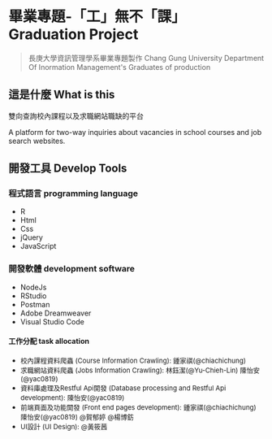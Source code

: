 # 畢業專題-「工」無不「課」 Graduation Project

>長庚大學資訊管理學系畢業專題製作
>Chang Gung University Department Of Inormation Management's Graduates of production

## 這是什麼 What is this

雙向查詢校內課程以及求職網站職缺的平台

A platform for two-way inquiries about vacancies in school courses and job search websites.

## 開發工具 Develop Tools

### 程式語言 programming language

- R
- Html
- Css
- jQuery
- JavaScript

### 開發軟體 development software

- NodeJs
- RStudio
- Postman
- Adobe Dreamweaver
- Visual Studio Code

#### 工作分配 task allocation

- <font size ="2">校內課程資料爬蟲 (Course Information Crawling):  鍾家祺(@chiachichung) </font>
- <font size ="2">求職網站資料爬蟲 (Jobs Information Crawling): 
  林鈺潔(@Yu-Chieh-Lin) 陳怡安(@yac0819) </font>
- <font size ="2">資料庫處理及Restful Api開發 (Database processing and Restful Api development): 
  陳怡安(@yac0819) </font>
- <font size ="2">前端頁面及功能開發 (Front end pages development): 
  鍾家祺(@chiachichung) 陳怡安(@yac0819) @賀郁婷 @楊博鈁</font>
- <font size ="2">UI設計 (UI Design): 
  @黃筱茜</font>